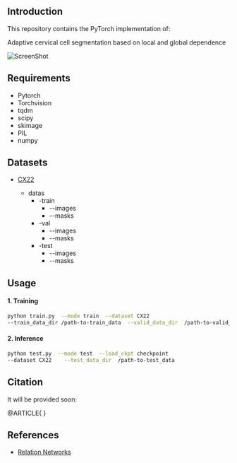 
##  Introduction

This repository contains the PyTorch implementation of:

Adaptive cervical cell segmentation based on local and global dependence

![ScreenShot](/images/framework.jpg)

##  Requirements

* Pytorch
* Torchvision 
* tqdm
* scipy
* skimage
* PIL
* numpy

## Datasets
* [CX22](https://github.com/LGQ330/Cx22)

  * datas
    * -train
      * --images
      * --masks
    * -val
      * --images
      * --masks
    * -test
      * --images
      * --masks

##  Usage

####  1. Training

```bash
python train.py  --mode train  --dataset CX22  
--train_data_dir /path-to-train_data  --valid_data_dir  /path-to-valid_data
```



####  2. Inference

```bash
python test.py  --mode test  --load_ckpt checkpoint 
--dataset CX22    --test_data_dir  /path-to-test_data
```



##  Citation

It will be provided soon:

@ARTICLE{
}


## References 

* [Relation Networks](https://github.com/milesial/Pytorch-UNet)

